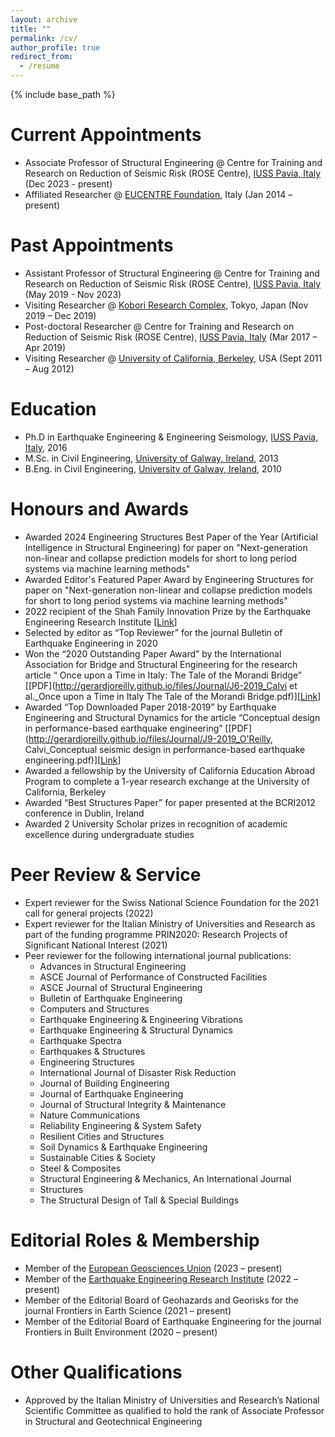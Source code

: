 ```yaml
---
layout: archive
title: ""
permalink: /cv/
author_profile: true
redirect_from:
  - /resume
---
```


{% include base_path %}

Current Appointments
======
* Associate Professor of Structural Engineering @ Centre for Training and Research on Reduction of Seismic Risk (ROSE Centre), [IUSS Pavia, Italy](https://www.iusspavia.it/it) (Dec 2023  - present)
* Affiliated Researcher @ [EUCENTRE Foundation](https://www.eucentre.it/?lang), Italy (Jan 2014 – present)

Past Appointments
======
* Assistant Professor of Structural Engineering @ Centre for Training and Research on Reduction of Seismic Risk (ROSE Centre), [IUSS Pavia, Italy](https://www.iusspavia.it/it) (May 2019  - Nov 2023)
* Visiting Researcher @ [Kobori Research Complex](http://www.kobori-takken.co.jp/index.html), Tokyo, Japan (Nov 2019 – Dec 2019)
* Post-doctoral Researcher @ Centre for Training and Research on Reduction of Seismic Risk (ROSE Centre), [IUSS Pavia, Italy](https://www.iusspavia.it/it) (Mar 2017 –  Apr 2019)
* Visiting Researcher @ [University of California, Berkeley](https://www.berkeley.edu/), USA (Sept 2011 – Aug 2012)

Education
======
* Ph.D in Earthquake Engineering & Engineering Seismology, [IUSS Pavia, Italy](https://www.iusspavia.it/it), 2016
* M.Sc. in Civil Engineering, [University of Galway, Ireland](https://www.universityofgalway.ie/), 2013
* B.Eng. in Civil Engineering, [University of Galway, Ireland](https://www.universityofgalway.ie/), 2010

Honours and Awards
======
* Awarded 2024 Engineering Structures Best Paper of the Year (Artificial Intelligence in Structural Engineering) for paper on "Next-generation non-linear and collapse prediction models for short to long period systems via machine learning methods"
* Awarded Editor's Featured Paper Award by Engineering Structures for paper on "Next-generation non-linear and collapse prediction models for short to long period systems via machine learning methods"
* 2022 recipient of the Shah Family Innovation Prize by the Earthquake Engineering Research Institute [[Link](https://eeri.org/about-eeri/news/13895-2022-shah-family-innovation-prize-awarded-to-gerard-o-reilly)]
* Selected by editor as “Top Reviewer” for the journal Bulletin of Earthquake Engineering in 2020
* Won the “2020 Outstanding Paper Award” by the International Association for Bridge and Structural Engineering for the research article “ Once upon a Time in Italy: The Tale of the Morandi Bridge” [[PDF](http://gerardjoreilly.github.io/files/Journal/J6-2019_Calvi et al._Once upon a Time in Italy The Tale of the Morandi Bridge.pdf)][[Link](https://www.tandfonline.com/doi/full/10.1080/10168664.2018.1558033)]
* Awarded “Top Downloaded Paper 2018-2019” by Earthquake Engineering and Structural Dynamics for the article “Conceptual design in performance-based earthquake engineering” [[PDF](http://gerardjoreilly.github.io/files/Journal/J9-2019_O'Reilly, Calvi_Conceptual seismic design in performance-based earthquake engineering.pdf)][[Link](https://onlinelibrary.wiley.com/doi/10.1002/eqe.3141)]
* Awarded a fellowship by the University of California Education Abroad Program to complete a 1-year research exchange at the University of California, Berkeley
* Awarded “Best Structures Paper” for paper presented at the BCRI2012 conference in Dublin, Ireland
* Awarded 2 University Scholar prizes in recognition of academic excellence during undergraduate studies

Peer Review & Service
======
* Expert reviewer for the Swiss National Science Foundation for the 2021 call for general projects (2022)
* Expert reviewer for the Italian Ministry of Universities and Research as part of the funding programme PRIN2020: Research Projects of Significant National Interest (2021)
* Peer reviewer for the following international journal publications:
  * Advances in Structural Engineering
  * ASCE Journal of Performance of Constructed Facilities
  * ASCE Journal of Structural Engineering
  * Bulletin of Earthquake Engineering
  * Computers and Structures
  * Earthquake Engineering & Engineering Vibrations
  * Earthquake Engineering & Structural Dynamics
  * Earthquake Spectra
  * Earthquakes & Structures
  * Engineering Structures
  * International Journal of Disaster Risk Reduction
  * Journal of Building Engineering
  * Journal of Earthquake Engineering
  * Journal of Structural Integrity & Maintenance
  * Nature Communications
  * Reliability Engineering & System Safety
  * Resilient Cities and Structures
  * Soil Dynamics & Earthquake Engineering
  * Sustainable Cities & Society
  * Steel & Composites
  * Structural Engineering & Mechanics, An International Journal
  * Structures
  * The Structural Design of Tall & Special Buildings

Editorial Roles & Membership
======
* Member of the [European Geosciences Union](https://www.egu.eu/) (2023 – present)
* Member of the [Earthquake Engineering Research Institute](https://www.eeri.org/) (2022 – present)
* Member of the Editorial Board of Geohazards and Georisks for the journal Frontiers in Earth Science (2021 – present)
* Member of the Editorial Board of Earthquake Engineering for the journal Frontiers in Built Environment (2020 – present)

Other Qualifications
======
* Approved by the Italian Ministry of Universities and Research’s National Scientific Committee as qualified to hold the rank of Associate Professor in Structural and Geotechnical Engineering
